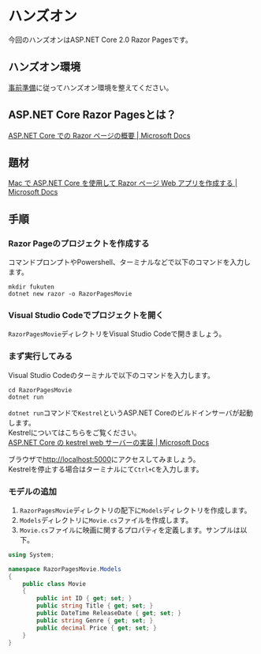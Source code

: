# ハンズオン
今回のハンズオンはASP.NET Core 2.0 Razor Pagesです。

## ハンズオン環境
[事前準備]()に従ってハンズオン環境を整えてください。

## ASP.NET Core Razor Pagesとは？
[ASP.NET Core での Razor ページの概要 | Microsoft Docs](https://docs.microsoft.com/ja-jp/aspnet/core/mvc/razor-pages/)

## 題材
[Mac で ASP.NET Core を使用して Razor ページ Web アプリを作成する | Microsoft Docs](https://docs.microsoft.com/ja-jp/aspnet/core/tutorials/razor-pages-mac/)

## 手順
### Razor Pageのプロジェクトを作成する
コマンドプロンプトやPowershell、ターミナルなどで以下のコマンドを入力します。

```
mkdir fukuten
dotnet new razor -o RazorPagesMovie
```

### Visual Studio Codeでプロジェクトを開く
`RazorPagesMovie`ディレクトリをVisual Studio Codeで開きましょう。

### まず実行してみる
Visual Studio Codeのターミナルで以下のコマンドを入力します。

```
cd RazorPagesMovie
dotnet run
```

`dotnet run`コマンドで`Kestrel`というASP.NET Coreのビルドインサーバが起動します。  
Kestrelについてはこちらをご覧ください。  
[ASP.NET Core の kestrel web サーバーの実装 | Microsoft Docs](https://docs.microsoft.com/ja-jp/aspnet/core/fundamentals/servers/kestrel?tabs=aspnetcore2x)

ブラウザで[http://localhost:5000](http://localhost:5000)にアクセスしてみましょう。  
Kestrelを停止する場合はターミナルにて`Ctrl+C`を入力します。

### モデルの追加
1. `RazorPagesMovie`ディレクトリの配下に`Models`ディレクトリを作成します。
2. `Models`ディレクトリに`Movie.cs`ファイルを作成します。
3. `Movie.cs`ファイルに映画に関するプロパティを定義します。サンプルは以下。

```cs
using System;

namespace RazorPagesMovie.Models
{
    public class Movie
    {
        public int ID { get; set; }
        public string Title { get; set; }
        public DateTime ReleaseDate { get; set; }
        public string Genre { get; set; }
        public decimal Price { get; set; }
    }
}
```